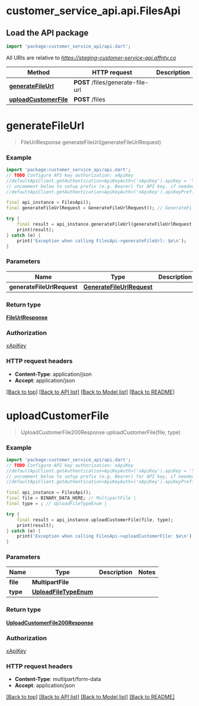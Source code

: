 # customer_service_api.api.FilesApi

## Load the API package
```dart
import 'package:customer_service_api/api.dart';
```

All URIs are relative to *https://staging-customer-service-api.affnty.co*

Method | HTTP request | Description
------------- | ------------- | -------------
[**generateFileUrl**](FilesApi.md#generatefileurl) | **POST** /files/generate-file-url | 
[**uploadCustomerFile**](FilesApi.md#uploadcustomerfile) | **POST** /files | 


# **generateFileUrl**
> FileUrlResponse generateFileUrl(generateFileUrlRequest)





### Example
```dart
import 'package:customer_service_api/api.dart';
// TODO Configure API key authorization: xApiKey
//defaultApiClient.getAuthentication<ApiKeyAuth>('xApiKey').apiKey = 'YOUR_API_KEY';
// uncomment below to setup prefix (e.g. Bearer) for API key, if needed
//defaultApiClient.getAuthentication<ApiKeyAuth>('xApiKey').apiKeyPrefix = 'Bearer';

final api_instance = FilesApi();
final generateFileUrlRequest = GenerateFileUrlRequest(); // GenerateFileUrlRequest | 

try {
    final result = api_instance.generateFileUrl(generateFileUrlRequest);
    print(result);
} catch (e) {
    print('Exception when calling FilesApi->generateFileUrl: $e\n');
}
```

### Parameters

Name | Type | Description  | Notes
------------- | ------------- | ------------- | -------------
 **generateFileUrlRequest** | [**GenerateFileUrlRequest**](GenerateFileUrlRequest.md)|  | 

### Return type

[**FileUrlResponse**](FileUrlResponse.md)

### Authorization

[xApiKey](../README.md#xApiKey)

### HTTP request headers

 - **Content-Type**: application/json
 - **Accept**: application/json

[[Back to top]](#) [[Back to API list]](../README.md#documentation-for-api-endpoints) [[Back to Model list]](../README.md#documentation-for-models) [[Back to README]](../README.md)

# **uploadCustomerFile**
> UploadCustomerFile200Response uploadCustomerFile(file, type)



### Example
```dart
import 'package:customer_service_api/api.dart';
// TODO Configure API key authorization: xApiKey
//defaultApiClient.getAuthentication<ApiKeyAuth>('xApiKey').apiKey = 'YOUR_API_KEY';
// uncomment below to setup prefix (e.g. Bearer) for API key, if needed
//defaultApiClient.getAuthentication<ApiKeyAuth>('xApiKey').apiKeyPrefix = 'Bearer';

final api_instance = FilesApi();
final file = BINARY_DATA_HERE; // MultipartFile | 
final type = ; // UploadFileTypeEnum | 

try {
    final result = api_instance.uploadCustomerFile(file, type);
    print(result);
} catch (e) {
    print('Exception when calling FilesApi->uploadCustomerFile: $e\n');
}
```

### Parameters

Name | Type | Description  | Notes
------------- | ------------- | ------------- | -------------
 **file** | **MultipartFile**|  | 
 **type** | [**UploadFileTypeEnum**](UploadFileTypeEnum.md)|  | 

### Return type

[**UploadCustomerFile200Response**](UploadCustomerFile200Response.md)

### Authorization

[xApiKey](../README.md#xApiKey)

### HTTP request headers

 - **Content-Type**: multipart/form-data
 - **Accept**: application/json

[[Back to top]](#) [[Back to API list]](../README.md#documentation-for-api-endpoints) [[Back to Model list]](../README.md#documentation-for-models) [[Back to README]](../README.md)

